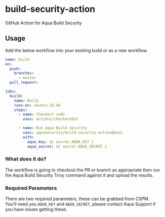 # build-security-action
GitHub Action for Aqua Build Security

## Usage

Add the below workflow into your existing build or as a new workflow.

```yaml
name: build
on:
  push:
    branches:
      - master
  pull_request:

jobs:
  build:
    name: Build
    runs-on: ubuntu-18.04
    steps:
      - name: Checkout code
        uses: actions/checkout@v2

      - name: Run Aqua Build Security
        uses: aquasecurity/build-security-action@main
        with:
          aqua_key: ${ secret.AQUA_KEY }
          aqua_secret: ${ secret.AQUA_SECRET }


```

### What does it do?

The workflow is going to checkout the PR or branch as appropriate then run the Aqua Build Security Trivy command against it and upload the results.

### Required Parameters

There are two required parameters, these can be grabbed from CSPM. You'll need you `AQUA_KEY` and `AQUA_SECRET`, please contact Aqua Support if you have issues getting these.

